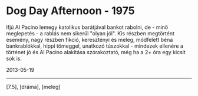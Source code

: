 # Dog Day Afternoon - 1975

Ifjú Al Pacino lemegy katolikus barátjával bankot rabolni, de - minő meglepetés - a rablás nem sikerül "olyan jól". Kis részben megtörtént esemény, nagy részben fikció, keresztényi és meleg, módfelett béna bankrablókkal, hippi tömeggel, unatkozó túszokkal - mindezek ellenére a történet jó és Al Pacino alakítása szórakoztató, még ha a 2+ óra egy kicsit sok is.

2013-05-19 

----

[7.5], [dráma], [meleg]